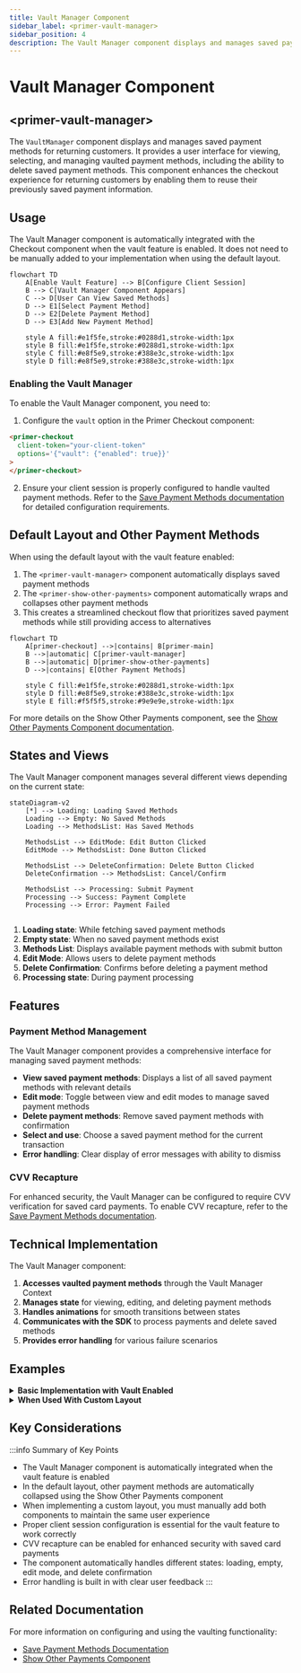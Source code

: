 ```yaml
---
title: Vault Manager Component
sidebar_label: <primer-vault-manager>
sidebar_position: 4
description: The Vault Manager component displays and manages saved payment methods for returning customers.
---
```


# Vault Manager Component

## \<primer-vault-manager\>

The `VaultManager` component displays and manages saved payment methods for returning customers. It provides a user interface for viewing, selecting, and managing vaulted payment methods, including the ability to delete saved payment methods. This component enhances the checkout experience for returning customers by enabling them to reuse their previously saved payment information.

## Usage

The Vault Manager component is automatically integrated with the Checkout component when the vault feature is enabled. It does not need to be manually added to your implementation when using the default layout.

```mermaid
flowchart TD
    A[Enable Vault Feature] --> B[Configure Client Session]
    B --> C[Vault Manager Component Appears]
    C --> D[User Can View Saved Methods]
    D --> E1[Select Payment Method]
    D --> E2[Delete Payment Method]
    D --> E3[Add New Payment Method]

    style A fill:#e1f5fe,stroke:#0288d1,stroke-width:1px
    style B fill:#e1f5fe,stroke:#0288d1,stroke-width:1px
    style C fill:#e8f5e9,stroke:#388e3c,stroke-width:1px
    style D fill:#e8f5e9,stroke:#388e3c,stroke-width:1px
```

### Enabling the Vault Manager

To enable the Vault Manager component, you need to:

1. Configure the `vault` option in the Primer Checkout component:

```html
<primer-checkout
  client-token="your-client-token"
  options='{"vault": {"enabled": true}}'
>
</primer-checkout>
```

2. Ensure your client session is properly configured to handle vaulted payment methods. Refer to the [Save Payment Methods documentation](https://primer.io/docs/payments/save-payment-methods) for detailed configuration requirements.

## Default Layout and Other Payment Methods

When using the default layout with the vault feature enabled:

1. The `<primer-vault-manager>` component automatically displays saved payment methods
2. The `<primer-show-other-payments>` component automatically wraps and collapses other payment methods
3. This creates a streamlined checkout flow that prioritizes saved payment methods while still providing access to alternatives

```mermaid
flowchart TD
    A[primer-checkout] -->|contains| B[primer-main]
    B -->|automatic| C[primer-vault-manager]
    B -->|automatic| D[primer-show-other-payments]
    D -->|contains| E[Other Payment Methods]
    
    style C fill:#e1f5fe,stroke:#0288d1,stroke-width:1px
    style D fill:#e8f5e9,stroke:#388e3c,stroke-width:1px
    style E fill:#f5f5f5,stroke:#9e9e9e,stroke-width:1px
```

For more details on the Show Other Payments component, see the [Show Other Payments Component documentation](show-other-payments-doc).

## States and Views

The Vault Manager component manages several different views depending on the current state:

```mermaid
stateDiagram-v2
    [*] --> Loading: Loading Saved Methods
    Loading --> Empty: No Saved Methods
    Loading --> MethodsList: Has Saved Methods
    
    MethodsList --> EditMode: Edit Button Clicked
    EditMode --> MethodsList: Done Button Clicked
    
    MethodsList --> DeleteConfirmation: Delete Button Clicked
    DeleteConfirmation --> MethodsList: Cancel/Confirm
    
    MethodsList --> Processing: Submit Payment
    Processing --> Success: Payment Complete
    Processing --> Error: Payment Failed
    
```

1. **Loading state**: While fetching saved payment methods
2. **Empty state**: When no saved payment methods exist
3. **Methods List**: Displays available payment methods with submit button
4. **Edit Mode**: Allows users to delete payment methods
5. **Delete Confirmation**: Confirms before deleting a payment method
6. **Processing state**: During payment processing

## Features

### Payment Method Management

The Vault Manager component provides a comprehensive interface for managing saved payment methods:

- **View saved payment methods**: Displays a list of all saved payment methods with relevant details
- **Edit mode**: Toggle between view and edit modes to manage saved payment methods
- **Delete payment methods**: Remove saved payment methods with confirmation
- **Select and use**: Choose a saved payment method for the current transaction
- **Error handling**: Clear display of error messages with ability to dismiss

### CVV Recapture

For enhanced security, the Vault Manager can be configured to require CVV verification for saved card payments. To enable CVV recapture, refer to the [Save Payment Methods documentation](https://primer.io/docs/payments/save-payment-methods).

## Technical Implementation

The Vault Manager component:

1. **Accesses vaulted payment methods** through the Vault Manager Context
2. **Manages state** for viewing, editing, and deleting payment methods
3. **Handles animations** for smooth transitions between states
4. **Communicates with the SDK** to process payments and delete saved methods
5. **Provides error handling** for various failure scenarios

## Examples

<details>
<summary><strong>Basic Implementation with Vault Enabled</strong></summary>

Enable vault features in the Checkout component:

```html
<primer-checkout
  client-token="your-client-token"
  options='{"vault": {"enabled": true}}'
>
</primer-checkout>
```

The Vault Manager will automatically appear when saved payment methods are available.

</details>

<details>
<summary><strong>When Used With Custom Layout</strong></summary>

When implementing a custom layout, you need to manually include both the Vault Manager and Show Other Payments components:

```html
<primer-checkout
  client-token="your-client-token"
  options='{"vault": {"enabled": true}}'
>
  <primer-main slot="main">
    <div slot="payments">
      <!-- Manually add the vault manager -->
      <primer-vault-manager></primer-vault-manager>
      
      <!-- Manually add the show-other-payments component to maintain the optimal UX -->
      <primer-show-other-payments>
        <div slot="other-payments" class="payment-methods-list">
          <primer-payment-method type="PAYMENT_CARD"></primer-payment-method>
          <primer-payment-method type="PAYPAL"></primer-payment-method>
          <!-- Add other payment methods as needed -->
        </div>
      </primer-show-other-payments>
    </div>
  </primer-main>
</primer-checkout>
```

This example demonstrates how to maintain the same user experience as the default layout while using a custom implementation. If you prefer not to use the Show Other Payments component in your custom layout, you can simply omit it and display payment methods directly.

</details>


## Key Considerations

:::info Summary of Key Points

- The Vault Manager component is automatically integrated when the vault feature is enabled
- In the default layout, other payment methods are automatically collapsed using the Show Other Payments component
- When implementing a custom layout, you must manually add both components to maintain the same user experience 
- Proper client session configuration is essential for the vault feature to work correctly
- CVV recapture can be enabled for enhanced security with saved card payments
- The component automatically handles different states: loading, empty, edit mode, and delete confirmation
- Error handling is built in with clear user feedback
:::

## Related Documentation

For more information on configuring and using the vaulting functionality:

- [Save Payment Methods Documentation](https://primer.io/docs/payments/save-payment-methods)
- [Show Other Payments Component](show-other-payments-doc)
